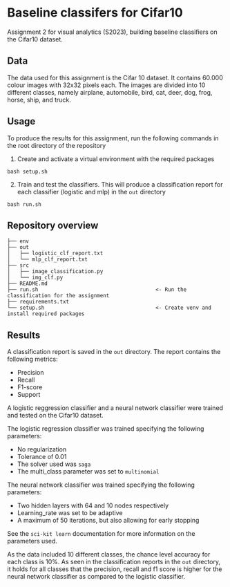 # Baseline classifers for Cifar10
Assignment 2 for visual analytics (S2023), building baseline classifiers on the Cifar10 dataset.

## Data
The data used for this assignment is the Cifar 10 dataset. It contains 60.000 colour images with 32x32 pixels each. The images are divided into 10 different classes, namely airplane, automobile, bird, cat, deer, dog, frog, horse, ship, and truck. 

## Usage
To produce the results for this assignment, run the following commands in the root directory of the repository
1. Create and activate a virtual environment with the required packages
```
bash setup.sh
```

2. Train and test the classifiers. This will produce a classification report for each
classifier (logistic and mlp) in the `out` directory
```
bash run.sh
```


## Repository overview
```
├── env
├── out
│   ├── logistic_clf_report.txt
│   └── mlp_clf_report.txt
├── src
│   ├── image_classification.py           
│   └── img_clf.py
├── README.md  
├── run.sh                                      <- Run the classification for the assignment
├── requirements.txt
└── setup.sh                                    <- Create venv and install required packages     
```

## Results
A classification report is saved in the `out` directory. The report contains the following metrics:
- Precision
- Recall
- F1-score
- Support

A logistic reggression classifier and a neural network classifier were trained and tested on the Cifar10 dataset.

The logistic regression classifier was trained specifying the following parameters:
* No regularization
* Tolerance of 0.01
* The solver used was `saga`
* The multi_class parameter was set to `multinomial`


The neural network classifier was trained specifying the following parameters:
* Two hidden layers with 64 and 10 nodes respectively
* Learning_rate was set to be adaptive
* A maximum of 50 iterations, but also allowing for early stopping

See the `sci-kit learn` documentation for more information on the parameters used.

As the data included 10 different classes, the chance level accuracy for each class is 10%. As seen in the classification reports in the `out` directory, it holds for all classes that the precision, recall and f1 score is higher for the neural network classifier as compared to the logistic classifier.
